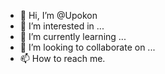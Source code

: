 - 👋 Hi, I’m @Upokon
- 👀 I’m interested in ...
- 🌱 I’m currently learning ...
- 💞️ I’m looking to collaborate on ...
- 📫 How to reach me.
